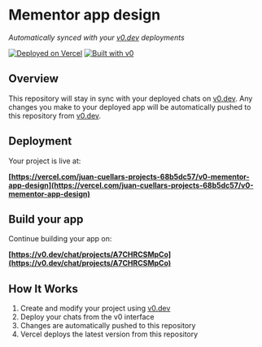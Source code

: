 # Mementor app design

*Automatically synced with your [v0.dev](https://v0.dev) deployments*

[![Deployed on Vercel](https://img.shields.io/badge/Deployed%20on-Vercel-black?style=for-the-badge&logo=vercel)](https://vercel.com/juan-cuellars-projects-68b5dc57/v0-mementor-app-design)
[![Built with v0](https://img.shields.io/badge/Built%20with-v0.dev-black?style=for-the-badge)](https://v0.dev/chat/projects/A7CHRCSMpCo)

## Overview

This repository will stay in sync with your deployed chats on [v0.dev](https://v0.dev).
Any changes you make to your deployed app will be automatically pushed to this repository from [v0.dev](https://v0.dev).

## Deployment

Your project is live at:

**[https://vercel.com/juan-cuellars-projects-68b5dc57/v0-mementor-app-design](https://vercel.com/juan-cuellars-projects-68b5dc57/v0-mementor-app-design)**

## Build your app

Continue building your app on:

**[https://v0.dev/chat/projects/A7CHRCSMpCo](https://v0.dev/chat/projects/A7CHRCSMpCo)**

## How It Works

1. Create and modify your project using [v0.dev](https://v0.dev)
2. Deploy your chats from the v0 interface
3. Changes are automatically pushed to this repository
4. Vercel deploys the latest version from this repository